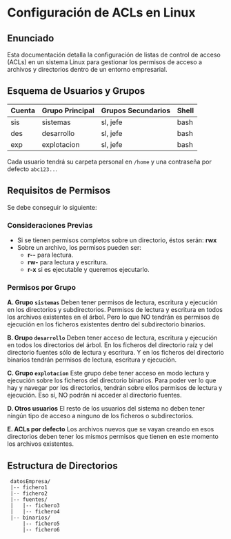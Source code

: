 # **Configuración de ACLs en Linux**

## Enunciado

Esta documentación detalla la configuración de listas de control de acceso (ACLs) en un sistema Linux para gestionar los permisos de acceso a archivos y directorios dentro de un entorno empresarial.

## Esquema de Usuarios y Grupos

| Cuenta | Grupo Principal | Grupos Secundarios | Shell |
| ------ | --------------- | ------------------ | ----- |
| sis    | sistemas        | sl, jefe           | bash  |
| des    | desarrollo      | sl, jefe           | bash  |
| exp    | explotacion     | sl, jefe           | bash  |

Cada usuario tendrá su carpeta personal en `/home` y una contraseña por defecto `abc123..`.

## Requisitos de Permisos

Se debe conseguir lo siguiente:

### Consideraciones Previas

- Si se tienen permisos completos sobre un directorio, éstos serán: **rwx**
- Sobre un archivo, los permisos pueden ser:
  - **r--** para lectura.
  - **rw-** para lectura y escritura.
  - **r-x** si es ejecutable y queremos ejecutarlo.

### Permisos por Grupo

**A. Grupo `sistemas`**
Deben tener permisos de lectura, escritura y ejecución en los directorios y subdirectorios. Permisos de lectura y escritura en todos los archivos existentes en el árbol. Pero lo que NO tendrán es permisos de ejecución en los ficheros existentes dentro del subdirectorio binarios.

**B. Grupo `desarrollo`**
Deben tener acceso de lectura, escritura y ejecución en todos los directorios del árbol. En los ficheros del directorio raíz y del directorio fuentes sólo de lectura y escritura. Y en los ficheros del directorio binarios tendrán permisos de lectura, escritura y ejecución.

**C. Grupo `explotacion`**
Este grupo debe tener acceso en modo lectura y ejecución sobre los ficheros del directorio binarios. Para poder ver lo que hay y navegar por los directorios, tendrán sobre ellos permisos de lectura y ejecución. Eso sí, NO podrán ni acceder al directorio fuentes.

**D. Otros usuarios**
El resto de los usuarios del sistema no deben tener ningún tipo de acceso a ninguno de los ficheros o subdirectorios.

**E. ACLs por defecto**
Los archivos nuevos que se vayan creando en esos directorios deben tener los mismos permisos que tienen en este momento los archivos existentes.

## Estructura de Directorios

```
 datosEmpresa/
 |-- fichero1
 |-- fichero2
 |-- fuentes/
 |   |-- fichero3
 |   |-- fichero4
 |-- binarios/
     |-- fichero5
     |-- fichero6
```
